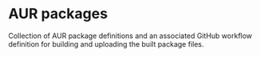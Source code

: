 # AUR packages

Collection of AUR package definitions and an associated GitHub workflow
definition for building and uploading the built package files.
